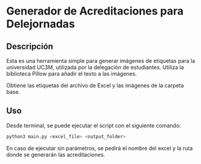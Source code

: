 # Generador de Acreditaciones para Delejornadas

## Descripción
Esta es una herramienta simple para generar imágenes de etiquetas para la universidad UC3M, utilizada por la delegación de estudiantes. Utiliza la biblioteca Pillow para añadir el texto a las imágenes.

Obtiene las etiquetas del archivo de Excel y las imágenes de la carpeta base.
## Uso
Desde terminal, se puede ejecutar el script con el siguiente comando:
```bash
python3 main.py <excel_file> <output_folder>
```
En caso de ejecutar sin parámetros, se pedirá el nombre del excel y la ruta donde se generarán las acreditaciones.

